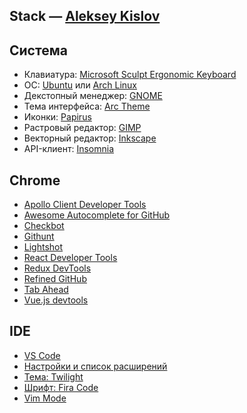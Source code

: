 Stack — [Aleksey Kislov](https://github.com/evenfrost)
---

Система
-

- Клавиатура: [Microsoft Sculpt Ergonomic Keyboard](https://www.microsoft.com/accessories/en-us/products/keyboards/sculpt-ergonomic-desktop/l5v-00001)
- ОС: [Ubuntu](https://www.ubuntu.com/) или [Arch Linux](https://www.archlinux.org/)
- Декстопный менеджер: [GNOME](https://www.gnome.org/)
- Тема интерфейса: [Arc Theme](https://github.com/NicoHood/arc-theme)
- Иконки: [Papirus](https://github.com/PapirusDevelopmentTeam/papirus-icon-theme)
- Растровый редактор: [GIMP](https://www.gimp.org/)
- Векторный редактор: [Inkscape](https://inkscape.org/en/)
- API-клиент: [Insomnia](https://insomnia.rest/)

Chrome
-

- [Apollo Client Developer Tools](https://chrome.google.com/webstore/detail/apollo-client-developer-t/jdkknkkbebbapilgoeccciglkfbmbnfm?hl=de)
- [Awesome Autocomplete for GitHub](https://chrome.google.com/webstore/detail/awesome-autocomplete-for/djkfdjpoelphhdclfjhnffmnlnoknfnd?hl=en)
- [Checkbot](https://chrome.google.com/webstore/detail/checkbot-seo-web-speed-se/dagohlmlhagincbfilmkadjgmdnkjinl?hl=en)
- [Githunt](https://chrome.google.com/webstore/detail/githunt/khpcnaokfebphakjgdgpinmglconplhp?hl=en)
- [Lightshot](https://chrome.google.com/webstore/detail/lightshot-screenshot-tool/mbniclmhobmnbdlbpiphghaielnnpgdp?hl=en)
- [React Developer Tools](https://chrome.google.com/webstore/detail/react-developer-tools/fmkadmapgofadopljbjfkapdkoienihi?hl=en)
- [Redux DevTools](https://chrome.google.com/webstore/detail/redux-devtools/lmhkpmbekcpmknklioeibfkpmmfibljd?hl=en)
- [Refined GitHub](https://chrome.google.com/webstore/detail/refined-github/hlepfoohegkhhmjieoechaddaejaokhf?hl=en)
- [Tab Ahead](https://chrome.google.com/webstore/detail/tab-ahead/naoajjeoiblmpegfelhkapanmmaaghmi?hl=en)
- [Vue.js devtools](https://chrome.google.com/webstore/detail/vuejs-devtools/nhdogjmejiglipccpnnnanhbledajbpd?hl=en)

IDE
-

- [VS Code](https://code.visualstudio.com/)
- [Настройки и список расширений](https://gist.github.com/evenfrost/f2e8709996a8c39b521552bd859d0460)
- [Тема: Twilight](https://marketplace.visualstudio.com/items?itemName=gerane.Theme-Twilight)
- [Шрифт: Fira Code](https://github.com/tonsky/FiraCode)
- [Vim Mode](https://github.com/VSCodeVim/Vim)

